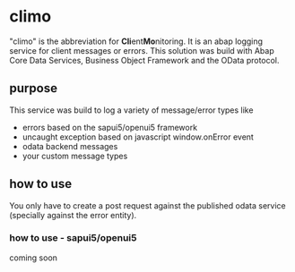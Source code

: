 # climo
"climo" is the abbreviation for **Cli**ent**Mo**nitoring. It is an abap logging service for client messages or errors. This solution was build with Abap Core Data Services, Business Object Framework and the OData protocol. 

## purpose
This service was build to log a variety of message/error types like 
- errors based on the sapui5/openui5 framework
- uncaught exception based on javascript window.onError event
- odata backend messages
- your custom message types

## how to use
You only have to create a post request against the published odata service (specially against the error entity). 

### how to use - sapui5/openui5
coming soon
